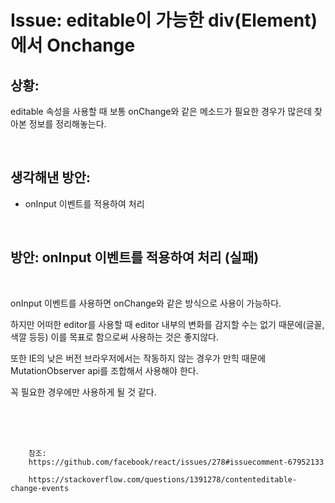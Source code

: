 <!--
author: Dailyscat
purpose: issue arrange
rules:
 (1) 헤더와 문단사이
    <br/>
    <br/>
 (2) 코드가 작성되는 부분은 >로 정리
 (3) 참조는 해당 내용 바로 아래
    <br/>
    <br/>
 (4) 명령어는 bold
 (5) 방안은 ## 안의 과정은 ###
-->

# Issue: editable이 가능한 div(Element)에서 Onchange

## 상황:

editable 속성을 사용할 때 보통 onChange와 같은 메소드가 필요한 경우가 많은데 찾아본 정보를 정리해놓는다.

<br/>

## 생각해낸 방안:

- onInput 이벤트를 적용하여 처리

<br/>

## 방안: onInput 이벤트를 적용하여 처리 (실패)

<br/>

onInput 이벤트를 사용하면 onChange와 같은 방식으로 사용이 가능하다.

하지만 어떠한 editor를 사용할 때 editor 내부의 변화를 감지할 수는 없기 때문에(글꼴, 색깔 등등) 이를 목표로 함으로써 사용하는 것은 좋지않다.

또한 IE의 낮은 버전 브라우저에서는 작동하지 않는 경우가 만힉 때문에 MutationObserver api를 조합해서 사용해야 한다.

꼭 필요한 경우에만 사용하게 될 것 같다.

<br/>
<br/>
<br/>

        참조:
        https://github.com/facebook/react/issues/278#issuecomment-67952133

        https://stackoverflow.com/questions/1391278/contenteditable-change-events

<br/>
